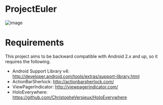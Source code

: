 ProjectEuler
============
![image][1]

Requirements
============

This project aims to be backward compatible with Android 2.x and up, so it requires the following.

* Android Support Library v4: http://developer.android.com/tools/extras/support-library.html
* ActionBarSherlock: http://actionbarsherlock.com/
* ViewPagerIndicator: http://viewpagerindicator.com/
* HoloEverywhere: https://github.com/ChristopheVersieux/HoloEverywhere

[1]: http://cathalcoffey.ie/assets/projects/projecteuler.jpg
